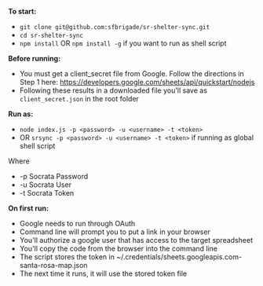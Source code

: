 

**To start:**
- `git clone git@github.com:sfbrigade/sr-shelter-sync.git`
- `cd sr-shelter-sync`
- `npm install` OR `npm install -g` if you want to run as shell script

**Before running:**
- You must get a client_secret file from Google. Follow the directions in Step 1 here: https://developers.google.com/sheets/api/quickstart/nodejs
- Following these results in a downloaded file you'll save as `client_secret.json` in the root folder

**Run as:**
- `node index.js -p <password> -u <username> -t <token>` 
- OR `srsync -p <password> -u <username> -t <token>` if running as global shell script

Where
- -p Socrata Password
- -u Socrata User
- -t Socrata Token

**On first run:**
- Google needs to run through OAuth
- Command line will prompt you to put a link in your browser
- You'll authorize a google user that has access to the target spreadsheet
- You'll copy the code from the browser into the command line
- The script stores the token in ~/.credentials/sheets.googleapis.com-santa-rosa-map.json
- The next time it runs, it will use the stored token file


